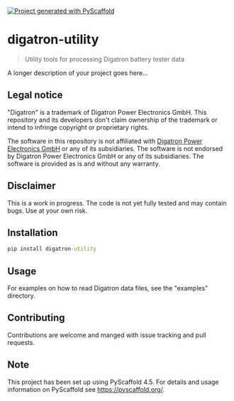 <!-- These are examples of badges you might want to add to your README:
     please update the URLs accordingly

[![Built Status](https://api.cirrus-ci.com/github/<USER>/digatron-utility.svg?branch=main)](https://cirrus-ci.com/github/<USER>/digatron-utility)
[![ReadTheDocs](https://readthedocs.org/projects/digatron-utility/badge/?version=latest)](https://digatron-utility.readthedocs.io/en/stable/)
[![Coveralls](https://img.shields.io/coveralls/github/<USER>/digatron-utility/main.svg)](https://coveralls.io/r/<USER>/digatron-utility)
[![PyPI-Server](https://img.shields.io/pypi/v/digatron-utility.svg)](https://pypi.org/project/digatron-utility/)
[![Conda-Forge](https://img.shields.io/conda/vn/conda-forge/digatron-utility.svg)](https://anaconda.org/conda-forge/digatron-utility)
[![Monthly Downloads](https://pepy.tech/badge/digatron-utility/month)](https://pepy.tech/project/digatron-utility)
[![Twitter](https://img.shields.io/twitter/url/http/shields.io.svg?style=social&label=Twitter)](https://twitter.com/digatron-utility)
-->

[![Project generated with PyScaffold](https://img.shields.io/badge/-PyScaffold-005CA0?logo=pyscaffold)](https://pyscaffold.org/)

# digatron-utility

> Utility tools for processing Digatron battery tester data

A longer description of your project goes here...


## Legal notice
"Digatron" is a trademark of Digatron Power Electronics GmbH. This repository and its developers don't claim ownership
of the trademark or intend to infringe copyright or proprietary rights.

The software in this repository is not affiliated with [Digatron Power Electronics GmbH](https://www.digatron.com/) or
any of its subsidiaries. The software is not endorsed by Digatron Power Electronics GmbH or any of its subsidiaries.
The software is provided as is and without any warranty.

## Disclaimer
This is a work in progress. The code is not yet fully tested and may contain bugs. Use at your own risk.

## Installation
```cmd
pip install digatron-utility
```
## Usage
For examples on how to read Digatron data files, see the "examples" directory.

## Contributing
Contributions are welcome and manged with issue tracking and pull requests.

<!-- pyscaffold-notes -->

## Note

This project has been set up using PyScaffold 4.5. For details and usage
information on PyScaffold see https://pyscaffold.org/.
